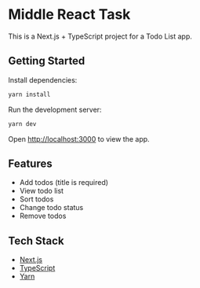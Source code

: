 # Middle React Task

This is a Next.js + TypeScript project for a Todo List app.

## Getting Started

Install dependencies:

```bash
yarn install
```

Run the development server:

```bash
yarn dev
```

Open [http://localhost:3000](http://localhost:3000) to view the app.

## Features

- Add todos (title is required)
- View todo list
- Sort todos
- Change todo status
- Remove todos

## Tech Stack

- [Next.js](https://nextjs.org/)
- [TypeScript](https://www.typescriptlang.org/)
- [Yarn](https://yarnpkg.com/)
